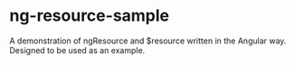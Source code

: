 # ng-resource-sample
A demonstration of ngResource and $resource written in the Angular way. Designed to be used as an example.
